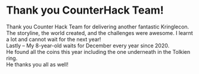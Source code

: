 # Thank you CounterHack Team!
<p class="MyNormalStyle">
Thank you Counter Hack Team for delivering another fantastic Kringlecon.<br>
The storyline, the world created, and the challenges were awesome. 
I learnt a lot and cannot wait for the next year! <br>
Lastly – My 8-year-old waits for December every year since 2020.<br>
He found all the coins this year including the one underneath in the Tolkien ring. <br>
He thanks you all as well!
</p>
